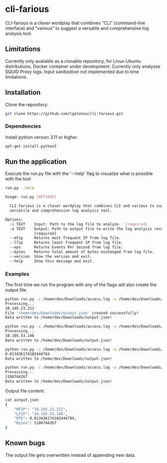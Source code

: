 # cli-farious
CLI-farious is a clever wordplay that combines "CLI" (command-line interface) and "various" to suggest a versatile and comprehensive log analysis tool.

## Limitations
Currently only available as a clonable repository, for Linux-Ubuntu distributions, Docker container under development. 
Currently only analyzes SQUID Proxy logs.
Input sanitization not implemented due to time limitations.

## Installation

Clone the repository:

```bash
git clone https://github.com/lgalonso/cli-farious.git
```

### Dependencies

Install python version 3.11 or higher.

```bash
apt-get install python3
```

## Run the application

Execute the run.py file with the '--help' flag to visualize what is possible with the tool:
```bash
run.py --help

Usage: run.py [OPTIONS]

  CLI-farious is a clever wordplay that combines CLI and various to suggest a
  versatile and comprehensive log analysis tool.

Options:
  -i TEXT    Input: Path to the log file to analyze.  [required]
  -o TEXT    Output: Path to output file to write the log analysis results.
             [required]
  --mfip     Returns most frequent IP from log file.
  --lfip     Returns least frequent IP from log file.
  --eps      Returns Events Per Second from log file.
  --bytes    Returns total amount of bytes exchanged from log file.
  --version  Show the version and exit.
  --help     Show this message and exit.
```

### Examples
The first time we run the program with any of the flags will also create the output file:

```bash
python run.py -i /home/dev/Downloads/access.log -o /home/dev/Downloads/output.json --mfip
Processing...
10.105.23.212
File '/home/dev/Downloads/output.json' created successfully!
Data written to /home/dev/Downloads/output.json!
```

```bash
python run.py -i /home/dev/Downloads/access.log -o /home/dev/Downloads/output.json --lfip
Processing...
10.105.53.146
Data written to /home/dev/Downloads/output.json!
```

```bash
python run.py -i /home/dev/Downloads/access.log -o /home/dev/Downloads/output.json --eps
0.013436174182444784
Data written to /home/dev/Downloads/output.json!
```

```bash
python run.py -i /home/dev/Downloads/access.log -o /home/dev/Downloads/output.json --bytes
Processing...
1100744267
Data written to /home/dev/Downloads/output.json!
```

Output file content:

```bash
cat output.json 
{
    "MFIP": "10.105.23.212",
    "LFIP": "10.105.53.146",
    "EPS": 0.013436174182444784,
    "Bytes": 1100744267
}
```

## Known bugs
The output file gets overwritten instead of appending new data.
